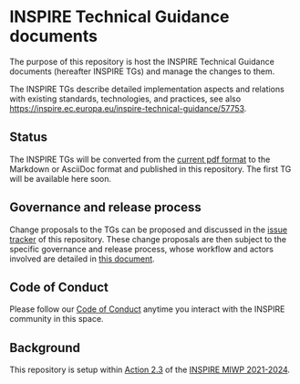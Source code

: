 # INSPIRE Technical Guidance documents

The purpose of this repository is host the INSPIRE Technical Guidance documents (hereafter INSPIRE TGs) and manage the changes to them.

The INSPIRE TGs describe detailed implementation aspects and relations with existing standards, technologies, and practices, see also https://inspire.ec.europa.eu/inspire-technical-guidance/57753.

## Status

The INSPIRE TGs will be converted from the [current pdf format](https://inspire.ec.europa.eu/Technical-guidelines3) to the Markdown or AsciiDoc format and published in this repository. The first TG will be available here soon.

## Governance and release process

Change proposals to the TGs can be proposed and discussed in the [issue tracker](https://github.com/INSPIRE-MIF/technical-guidelines/issues) of this repository. These change proposals are then subject to the specific governance and release process, whose workflow and actors involved are detailed in [this document](/governance-release-process/process.md).

## Code of Conduct

Please follow our [Code of Conduct](https://github.com/INSPIRE-MIF/helpdesk/blob/main/code-of-conduct.md) anytime you interact with the INSPIRE community in this space.

## Background

This repository is setup within [Action 2.3](https://webgate.ec.europa.eu/fpfis/wikis/display/InspireMIG/Action+2.3+Simplification+of+INSPIRE+implementation) of the [INSPIRE MIWP 2021-2024](https://webgate.ec.europa.eu/fpfis/wikis/display/InspireMIG/INSPIRE+work+programme+2021-24).
